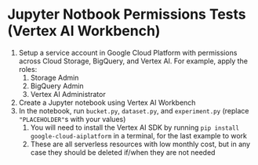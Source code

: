 # Jupyter Notbook Permissions Tests (Vertex AI Workbench)

1. Setup a service account in Google Cloud Platform with permissions across Cloud Storage, BigQuery, and Vertex AI.  For example, apply the roles:
    1. Storage Admin
    1. BigQuery Admin
    1. Vertex AI Administrator
1. Create a Jupyter notebook using Vertex AI Workbench
1. In the notebook, run `bucket.py`, `dataset.py`, and `experiment.py` (replace `"PLACEHOLDER"`s with your values)
    1. You will need to install the Vertex AI SDK by running `pip install google-cloud-aiplatform` in a terminal, for the last example to work
    1. These are all serverless resources with low monthly cost, but in any case they should be deleted if/when they are not needed